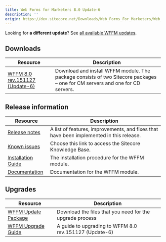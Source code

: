 ```yaml
---
title: Web Forms for Marketers 8.0 Update-6
description: ''
origin: https://dev.sitecore.net/Downloads/Web_Forms_For_Marketers/Web_Forms_for_Marketers_80/Web_Forms_for_Marketers_80_Update_6
---
```


  <Alert variant='warning' mb={4}>
    <AlertIcon />
    

Looking for **a different update**? See [all available WFFM updates](/downloads/Web_Forms_For_Marketers).


  </Alert>
  

## Downloads

 | Resource | Description |
 | --- | --- |
 | [WFFM 8.0 rev.151127 (Update-6)](https://scdp.blob.core.windows.net/downloads/Web%20Forms%20For%20Marketers/Web%20Forms%20for%20Marketers%2080/Web%20Forms%20for%20Marketers%208.0%20(Update%206)/Secure/Web%20Forms%20for%20Marketers%208.0%20rev.%20151127%20NOT%20SC%20PACKAGE.zip) | Download and install WFFM module. The package consists of two Sitecore packages – one for CM servers and one for CD servers. |

## Release information

 | Resource | Description |
 | --- | --- |
 | [Release notes](/downloads/Web_Forms_For_Marketers/Web_Forms_for_Marketers_80/Web_Forms_for_Marketers_80_Update_6/Release_Notes) | A list of features, improvements, and fixes that have been implemented in this release. |
 | [Known issues](https://kb.sitecore.net/articles/616431) | Choose this link to access the Sitecore Knowledge Base. |
 | [Installation Guide](https://scdp.blob.core.windows.net/downloads/Web%20Forms%20For%20Marketers/Web%20Forms%20for%20Marketers%2080/Web%20Forms%20for%20Marketers%208.0%20(Update%206)/Secure/WFFM%208.0%20Update-6%20Installation%20Guide.pdf) | The installation procedure for the WFFM module. |
 | [Documentation](https://doc.sitecore.com/legacy-docs/web-forms-for-marketers-8.0.pdf) | Documentation for the WFFM module. |

## Upgrades

 | Resource | Description |
 | --- | --- |
 | [WFFM Update Package](https://scdp.blob.core.windows.net/downloads/Web%20Forms%20For%20Marketers/Web%20Forms%20for%20Marketers%2080/Web%20Forms%20for%20Marketers%208.0%20(Update%206)/Secure/Web%20Forms%20for%20Marketers%208.0%20rev.151127%20Update%20package.zip) | Download the files that you need for the upgrade process |
 | [WFFM Upgrade Guide](https://scdp.blob.core.windows.net/downloads/Web%20Forms%20For%20Marketers/Web%20Forms%20for%20Marketers%2080/Web%20Forms%20for%20Marketers%208.0%20(Update%206)/Secure/WFFM%208.0%20Update-6%20Upgrade%20Guide.pdf) | A guide to upgrading to WFFM 8.0 rev.151127 (Update-6) |